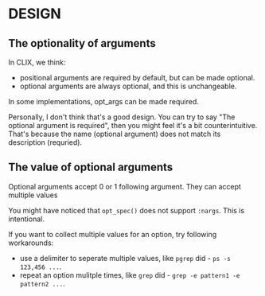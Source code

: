 # DESIGN

## The optionality of arguments

In CLIX, we think:

- positional arguments are required by default, but can be made optional.
- optional arguments are always optional, and this is unchangeable.

In some implementations, opt_args can be made required.

Personally, I don't think that's a good design. You can try to say "The optional argument is required", then you might feel it's a bit counterintuitive. That's because the name (optional argument) does not match its description (requried).

## The value of optional arguments

Optional arguments accept 0 or 1 following argument. They can accept multiple values

You might have noticed that `opt_spec()` does not support `:nargs`. This is intentional.

If you want to collect multiple values for an option, try following workarounds:

- use a delimiter to seperate multiple values, like `pgrep` did - `ps -s 123,456 ...`.
- repeat an option mulitple times, like `grep` did - `grep -e pattern1 -e pattern2 ...`.
